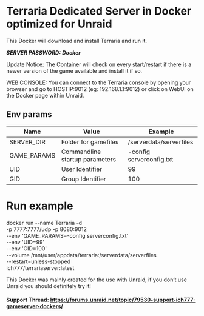 # Terraria Dedicated Server in Docker optimized for Unraid

This Docker will download and install Terraria and run it.

***SERVER PASSWORD: Docker***

Update Notice: The Container will check on every start/restart if there is a newer version of the game available and install it if so.

WEB CONSOLE: You can connect to the Terraria console by opening your browser and go to HOSTIP:9012 (eg: 192.168.1.1:9012) or click on WebUI on the Docker page within Unraid.

## Env params

| Name | Value | Example |
| --- | --- | --- |
| SERVER_DIR | Folder for gamefiles | /serverdata/serverfiles |
| GAME_PARAMS | Commandline startup parameters | -config serverconfig.txt |
| UID | User Identifier | 99 |
| GID | Group Identifier | 100 |

# Run example

docker run --name Terraria -d \
    -p 7777:7777/udp -p 8080:9012 \
    --env 'GAME_PARAMS=-config serverconfig.txt' \
    --env 'UID=99' \
    --env 'GID=100' \
    --volume /mnt/user/appdata/terraria:/serverdata/serverfiles \
    --restart=unless-stopped \
    ich777/terrariaserver:latest

This Docker was mainly created for the use with Unraid, if you don’t use Unraid you should definitely try it!

#### Support Thread: https://forums.unraid.net/topic/79530-support-ich777-gameserver-dockers/